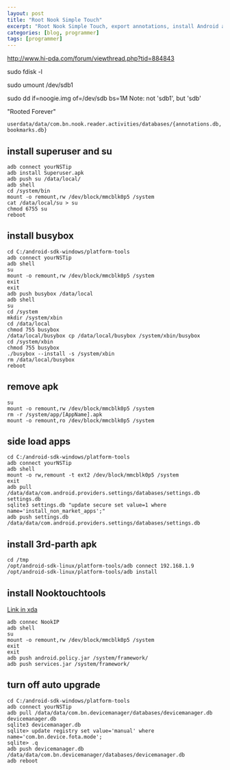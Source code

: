 ```yaml
---
layout: post
title: "Root Nook Simple Touch"
excerpt: "Root Nook Simple Touch, export annotations, install Android apps"
categories: [blog, programmer]
tags: [programmer]
---
```


http://www.hi-pda.com/forum/viewthread.php?tid=884843

sudo fdisk -l

sudo umount /dev/sdb1

sudo dd if=noogie.img of=/dev/sdb bs=1M
Note: not 'sdb1', but 'sdb'

"Rooted Forever"

`userdata/data/com.bn.nook.reader.activities/databases/{annotations.db,bookmarks.db}`

## install superuser and su ##

    adb connect yourNSTip
    adb install Superuser.apk
    adb push su /data/local/
    adb shell
    cd /system/bin
    mount -o remount,rw /dev/block/mmcblk0p5 /system
    cat /data/local/su > su
    chmod 6755 su
    reboot

## install busybox ##

    cd C:/android-sdk-windows/platform-tools
    adb connect yourNSTip
    adb shell
    su
    mount -o remount,rw /dev/block/mmcblk0p5 /system
    exit
    exit
    adb push busybox /data/local
    adb shell
    su
    cd /system
    mkdir /system/xbin
    cd /data/local
    chmod 755 busybox
    /data/local/busybox cp /data/local/busybox /system/xbin/busybox
    cd /system/xbin
    chmod 755 busybox
    ./busybox --install -s /system/xbin
    rm /data/local/busybox
    reboot


## remove apk ##
    su
    mount -o remount,rw /dev/block/mmcblk0p5 /system
    rm -r /system/app/[AppName].apk
    mount -o remount,ro /dev/block/mmcblk0p5 /system

## side load apps ##
    cd C:/android-sdk-windows/platform-tools
    adb connect yourNSTip
    adb shell
    mount -o rw,remount -t ext2 /dev/block/mmcblk0p5 /system
    exit
    adb pull /data/data/com.android.providers.settings/databases/settings.db settings.db
    sqlite3 settings.db "update secure set value=1 where name='install_non_market_apps';"
    adb push settings.db /data/data/com.android.providers.settings/databases/settings.db

## install 3rd-parth apk ##
    cd /tmp
    /opt/android-sdk-linux/platform-tools/adb connect 192.168.1.9
    /opt/android-sdk-linux/platform-tools/adb install  

## install Nooktouchtools ##
[Link in xda](http://forum.xda-developers.com/showthread.php?t=1289894)

    adb connec NookIP
    adb shell
    su
    mount -o remount,rw /dev/block/mmcblk0p5 /system
    exit
    exit
    adb push android.policy.jar /system/framework/
    adb push services.jar /system/framework/

## turn off auto upgrade ##
    cd C:/android-sdk-windows/platform-tools
    adb connect yourNSTip
    adb pull /data/data/com.bn.devicemanager/databases/devicemanager.db devicemanager.db
    sqlite3 devicemanager.db
    sqlite> update registry set value='manual' where name='com.bn.device.fota.mode';
    sqlite> .q
    adb push devicemanager.db /data/data/com.bn.devicemanager/databases/devicemanager.db
    adb reboot


